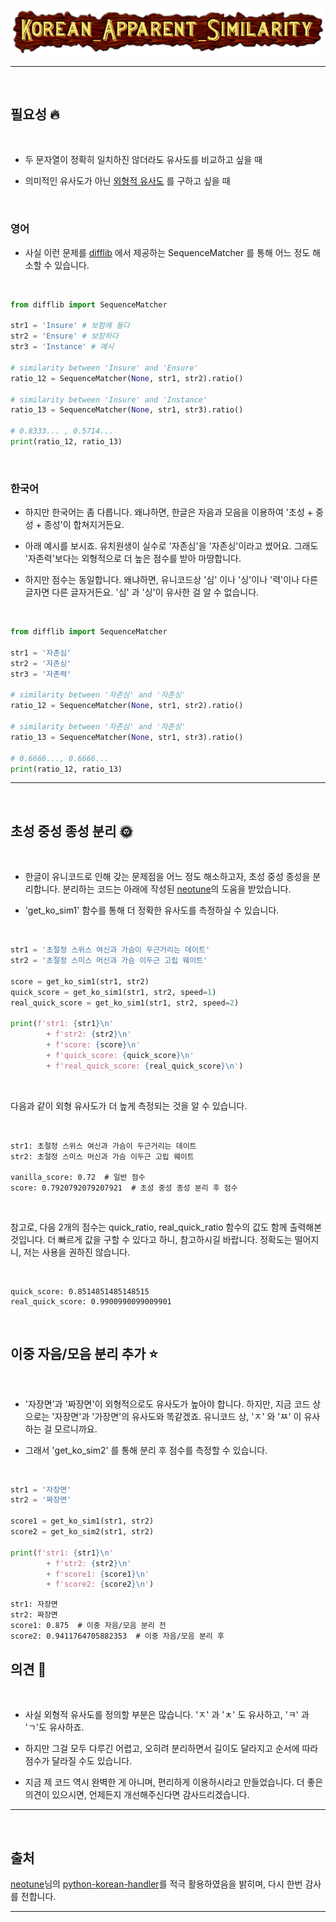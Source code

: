 ![logo](/img/logo.png)

----

<br>

## 필요성 🔥

<br>

- 두 문자열이 정확히 일치하진 않더라도 유사도를 비교하고 싶을 때

- 의미적인 유사도가 아닌 <u>외형적 유사도</u> 를 구하고 싶을 때

<br>

### 영어

- 사실 이런 문제를 [difflib](https://docs.python.org/ko/3/library/difflib.html) 에서 제공하는 SequenceMatcher 를 통해 어느 정도 해소할 수 있습니다.

<br>

~~~python
from difflib import SequenceMatcher

str1 = 'Insure' # 보험에 들다
str2 = 'Ensure' # 보장하다
str3 = 'Instance' # 예시

# similarity between 'Insure' and 'Ensure'
ratio_12 = SequenceMatcher(None, str1, str2).ratio()

# similarity between 'Insure' and 'Instance'
ratio_13 = SequenceMatcher(None, str1, str3).ratio()

# 0.8333... , 0.5714...
print(ratio_12, ratio_13)
~~~

<br>

### 한국어

- 하지만 한국어는 좀 다릅니다. 왜냐하면, 한글은 자음과 모음을 이용하여 '초성 + 중성 + 종성'이 합쳐지거든요.

- 아래 예시를 보시죠. 유치원생이 실수로 '자존심'을 '자존싱'이라고 썼어요. 그래도 '자존력'보다는 외형적으로 더 높은 점수를 받아 마땅합니다.

- 하지만 점수는 동일합니다. 왜냐하면, 유니코드상 '심' 이나 '싱'이나 '력'이나 다른 글자면 다른 글자거든요. '심' 과 '싱'이 유사한 걸 알 수 없습니다.

<br>

~~~python
from difflib import SequenceMatcher

str1 = '자존심'
str2 = '자존싱'
str3 = '자존력'

# similarity between '자존심' and '자존싱'
ratio_12 = SequenceMatcher(None, str1, str2).ratio()

# similarity between '자존심' and '자존싱'
ratio_13 = SequenceMatcher(None, str1, str3).ratio()

# 0.6666..., 0.6666...
print(ratio_12, ratio_13)
~~~

----

<br>

## 초성 중성 종성 분리 🌞

<br>

- 한글이 유니코드로 인해 갖는 문제점을 어느 정도 해소하고자, 초성 중성 종성을 분리합니다. 분리하는 코드는 아래에 작성된 [neotune](https://github.com/neotune)의 도움을 받았습니다.

- 'get_ko_sim1' 함수를 통해 더 정확한 유사도를 측정하실 수 있습니다.

<br>

~~~python
str1 = '초절정 스위스 여신과 가슴이 두근거리는 데이트'
str2 = '초절정 스미스 머신과 가슴 이두근 고립 웨이트'

score = get_ko_sim1(str1, str2)
quick_score = get_ko_sim1(str1, str2, speed=1)
real_quick_score = get_ko_sim1(str1, str2, speed=2)

print(f'str1: {str1}\n'
        + f'str2: {str2}\n'
        + f'score: {score}\n'
        + f'quick_score: {quick_score}\n'
        + f'real_quick_score: {real_quick_score}\n')
~~~

<br>

다음과 같이 외형 유사도가 더 높게 측정되는 것을 알 수 있습니다.

<br>

~~~
str1: 초절정 스위스 여신과 가슴이 두근거리는 데이트
str2: 초절정 스미스 머신과 가슴 이두근 고립 웨이트

vanilla_score: 0.72  # 일반 점수
score: 0.7920792079207921  # 초성 중성 종성 분리 후 점수
~~~

<br>

참고로, 다음 2개의 점수는 quick_ratio, real_quick_ratio 함수의 값도 함께 출력해본 것입니다. 더 빠르게 값을 구할 수 있다고 하니, 참고하시길 바랍니다. 정확도는 떨어지니, 저는 사용을 권하진 않습니다.

<br>

~~~
quick_score: 0.8514851485148515
real_quick_score: 0.9900990099009901
~~~

<br>

## 이중 자음/모음 분리 추가 ⭐

<br>

- '자장면'과 '짜장면'이 외형적으로도 유사도가 높아야 합니다. 하지만, 지금 코드 상으로는 '자장면'과 '가장면'의 유사도와 똑같겠죠. 유니코드 상, 'ㅈ' 와 'ㅉ' 이 유사하는 걸 모르니까요.

- 그래서 'get_ko_sim2' 를 통해 분리 후 점수를 측정할 수 있습니다.

<br>

~~~python
str1 = '자장면'
str2 = '짜장면'

score1 = get_ko_sim1(str1, str2)
score2 = get_ko_sim2(str1, str2)

print(f'str1: {str1}\n'
        + f'str2: {str2}\n'
        + f'score1: {score1}\n'
        + f'score2: {score2}\n')
~~~

~~~
str1: 자장면
str2: 짜장면
score1: 0.875  # 이중 자음/모음 분리 전
score2: 0.9411764705882353  # 이중 자음/모음 분리 후
~~~

## 의견 🌙

<br>

- 사실 외형적 유사도를 정의할 부분은 많습니다. 'ㅈ' 과 'ㅊ' 도 유사하고, 'ㅋ' 과 'ㄱ'도 유사하죠.

- 하지만 그걸 모두 다루긴 어렵고, 오히려 분리하면서 길이도 달라지고 순서에 따라 점수가 달라질 수도 있습니다.

- 지금 제 코드 역시 완벽한 게 아니며, 편리하게 이용하시라고 만들었습니다. 더 좋은 의견이 있으시면, 언제든지 개선해주신다면 감사드리겠습니다.


----

<br>

## 출처

[neotune](https://github.com/neotune)님의 [python-korean-handler](https://github.com/neotune/python-korean-handler)를 적극 활용하였음을 밝히며, 다시 한번 감사를 전합니다.

----